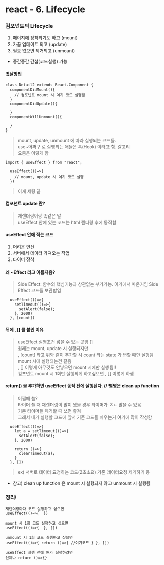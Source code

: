react - 6. Lifecycle
====================

### 컴포넌트의 Lifecycle
1. 페이지에 장착되기도 하고 (mount)
2. 가끔 업데이트 되고 (update)
3. 필요 없으면 제거되고 (unmount)
* 중간중간 간섭(코드실행) 가능

#### 옛날방법
```
class Detail2 extends React.Component {
  componentDidMount(){
    // 컴포넌트 mount 시 여기 코드 실행됨
  }
  componentDidUpdate(){

  }
  componentWillUnmount(){

  }
}
```
> mount, update, unmount 에 따라 실행되는 코드들.   
> use~어쩌구 로 실행되는 애들은 훅(Hook) 이라고 함. 갈고리   
> 요즘은 이렇게 함
```
import { useEffect } from "react";

  useEffect(()=>{
    // mount, update 시 여기 코드 실행
  })
```
> 이게 세팅 끝

#### 컴포넌트 update 란? 
> 재렌더링이랑 똑같은 말   
> useEffect 안에 있는 코드는 html 렌더링 후에 동작함

#### useEffect 안에 적는 코드
1. 어려운 연산
2. 서버에서 데이터 가져오는 작업
3. 타이머 장착

#### 왜 ~Effect 라고 이름지음?
> Side Effect: 함수의 핵심기능과 상관없는 부가기능. 이거에서 따온거임
> Side Effect 코드들 보관함임
```
  useEffect(()=>{
    setTimeout(()=>{
      setAlert(false);
    }, 2000)
  }, [count])
```
#### 뒤에 , [] 를 붙인 이유   
> useEffect 실행조건 넣을 수 있는 곳임 []   
> 원래는 mount, update 시 실행되지만   
> , [count] 라고 위와 같이 추가할 시 count 라는 state 가 변할 때만 실행됨   
>  mount 시에 실행되는건 같음   
> , [] 이렇게 아무것도 안넣으면 mount 시에만 실행됨!!   
> 컴포넌트 mount 시 1회만 실행되게 하고싶으면 , [] 이렇게 하셈

#### return() 을 추가하면 useEffect 동작 전에 실행된다. // 별명은 clean up function 
> 어쩔때 씀?   
> 타이머 쓸 때 재렌더링이 많이 됐을 경우 타이머가 ㅈㄴ 많을 수 있음   
> 기존 타이머들 제거할 때 쓰면 좋져   
> 그래서 내가 실행할 코드에 앞서 기존 코드들 치우는거 여기에 많이 작성함   
```
  useEffect(()=>{
    let a = setTimeout(()=>{
      setAlert(false);
    }, 2000)
    
    return ()=>{
      clearTimeout(a);
    }
  }, [])
```
> ex) 서버로 데이터 요청하는 코드(2초소요)
> 기존 데이터요청 제거하기 등 

* 참고) clean up function 은 mount 시 실행되지 않고 unmount 시 실행됨

### 정리!
```
재렌더링마다 코드 실행하고 싶으면
useEffect(()=>{  })
```
```
mount 시 1회 코드 실행하고 싶으면
useEffect(()=>{  }, [])
```
```
unmount 시 1회 코드 실행하고 싶으면
useEffect(()=>{ ﻿return ()=>{ //여기코드 } }, [])
```
```
useEffect 실행 전에 뭔가 실행하려면
언제나 return ()=>{}
```
